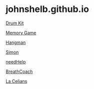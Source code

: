 # johnshelb.github.io

<p><a href="https://johnshelb.github.io/drumkit">Drum Kit</a></p>
<p><a href="https://johnshelb.github.io/memory%20game">Memory Game</a></p>
<p><a href="https://johnshelb.github.io/hangmanwebapp.html">Hangman</a></p>
<p><a href="https://johnshelb.github.io/simon">Simon</a></p>
<p><a href="https://johnshelb.github.io/needHelp.html">needHelp</a></p>
<p><a href="https://johnshelb.github.io/breathCoach">BreathCoach</a></p>
<p><a href="https://johnshelb.github.io/LaCelians/faces.html">La Celians</a></p>
